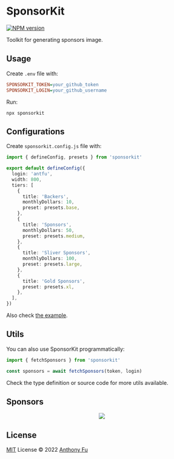 # SponsorKit

[![NPM version](https://img.shields.io/npm/v/sponsorkit?color=a1b858&label=)](https://www.npmjs.com/package/sponsorkit)

Toolkit for generating sponsors image.

## Usage

Create `.env` file with:

```ini
SPONSORKIT_TOKEN=your_github_token
SPONSORKIT_LOGIN=your_github_username
```

Run:

```base
npx sponsorkit
```

## Configurations

Create `sponsorkit.config.js` file with:

```ts
import { defineConfig, presets } from 'sponsorkit'

export default defineConfig({
  login: 'antfu',
  width: 800,
  tiers: [
    {
      title: 'Backers',
      monthlyDollars: 10,
      preset: presets.base,
    },
    {
      title: 'Sponsors',
      monthlyDollars: 50,
      preset: presets.medium,
    },
    {
      title: 'Sliver Sponsors',
      monthlyDollars: 100,
      preset: presets.large,
    },
    {
      title: 'Gold Sponsors',
      preset: presets.xl,
    },
  ],
})
```

Also check [the example](./example/).

## Utils

You can also use SponsorKit programmatically:

```ts
import { fetchSponsors } from 'sponsorkit'

const sponsors = await fetchSponsors(token, login)
```

Check the type definition or source code for more utils available.

## Sponsors

<p align="center">
  <a href="https://cdn.jsdelivr.net/gh/antfu/static/sponsors.svg">
    <img src='https://cdn.jsdelivr.net/gh/antfu/static/sponsors.svg'/>
  </a>
</p>

## License

[MIT](./LICENSE) License © 2022 [Anthony Fu](https://github.com/antfu)
